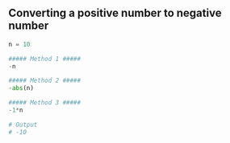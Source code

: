 
## Converting a positive number to negative number
```python
n = 10

##### Method 1 #####
-n

##### Method 2 #####
-abs(n)

##### Method 3 #####
-1*n

# Output
# -10

```